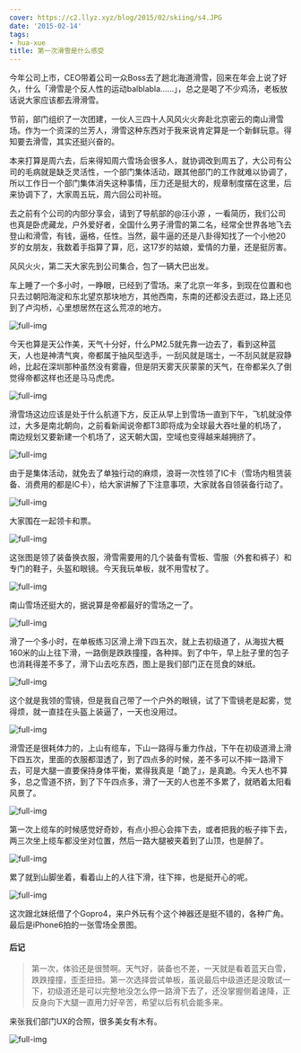 ```yaml
---
cover: https://c2.llyz.xyz/blog/2015/02/skiing/s4.JPG
date: '2015-02-14'
tags:
- hua-xue
title: 第一次滑雪是什么感受
---
```



今年公司上市，CEO带着公司一众Boss去了趟北海道滑雪，回来在年会上说了好久，什么「滑雪是个反人性的运动balblabla……」，总之是喝了不少鸡汤，老板放话说大家应该都去滑滑雪。

节前，部门组织了一次团建，一伙人三四十人风风火火奔赴北京密云的南山滑雪场。作为一个资深的兰芳人，滑雪这种东西对于我来说肯定算是一个新鲜玩意。得知要去滑雪，其实还挺兴奋的。

本来打算是周六去，后来得知周六雪场会很多人，就协调改到周五了，大公司有公司的毛病就是缺乏灵活性，一个部门集体活动，跟其他部门的工作就难以协调了，所以工作日一个部门集体消失这种事情，压力还是挺大的，规章制度摆在这里，后来协调下了，大家周五玩，周六回公司补班。

去之前有个公司的内部分享会，请到了导航部的@汪小源 ，一看简历，我们公司也真是卧虎藏龙，户外爱好者，全国什么男子滑雪的第二名，经常全世界各地飞去登山和滑雪，有钱，逼格，任性。当然，最牛逼的还是八卦得知找了一个小他20岁的女朋友，我数着手指算了算，厄，这17岁的姑娘，爱情的力量，还是挺厉害。

风风火火，第二天大家先到公司集合，包了一辆大巴出发。

车上睡了一个多小时，一睁眼，已经到了雪场。来了北京一年多，到现在位置和也只去过朝阳海淀和东北望京那块地方，其他西南，东南的还都没去逛过，路上还见到了卢沟桥，心里想居然在这么荒凉的地方。

![full-img](https://c2.llyz.xyz/blog/2015/02/skiing/s1.JPG)

今天也算是天公作美，天气十分好，什么PM2.5就先靠一边去了，看到这种蓝天，人也是神清气爽，帝都属于抽风型选手，一刮风就是瑞士，一不刮风就是寂静岭，比起在深圳那种虽然没有雾霾，但是阴天雾天灰蒙蒙的天气，在帝都呆久了倒觉得帝都这样也还是马马虎虎。

![full-img](https://c2.llyz.xyz/blog/2015/02/skiing/s2.JPG)

滑雪场这边应该是处于什么航道下方，反正从早上到雪场一直到下午，飞机就没停过，大多是南北朝向，之前看新闻说帝都T3即将成为全球最大吞吐量的机场了，南边规划又要新建一个机场了，这天朝大国，空域也变得越来越拥挤了。

![full-img](https://c2.llyz.xyz/blog/2015/02/skiing/s3.JPG)

由于是集体活动，就免去了单独行动的麻烦，浪哥一次性领了IC卡（雪场内租赁装备、消费用的都是IC卡），给大家讲解了下注意事项，大家就各自领装备行动了。

![full-img](https://c2.llyz.xyz/blog/2015/02/skiing/s22.JPG)

大家围在一起领卡和票。

![full-img](https://c2.llyz.xyz/blog/2015/02/skiing/s21.JPG)

这张图是领了装备换衣服，滑雪需要用的几个装备有雪板、雪服（外套和裤子）和专门的鞋子，头盔和眼镜。今天我玩单板，就不用雪杖了。

![full-img](https://c2.llyz.xyz/blog/2015/02/skiing/s7.JPG)

南山雪场还挺大的，据说算是帝都最好的雪场之一了。

![full-img](https://c2.llyz.xyz/blog/2015/02/skiing/s5.JPG)

滑了一个多小时，在单板练习区滑上滑下四五次，就上去初级道了，从海拔大概160米的山上往下滑，一路倒是跌跌撞撞，各种摔。到了中午，早上肚子里的包子也消耗得差不多了，滑下山去吃东西，图上是我们部门正在觅食的妹纸。

![full-img](https://c2.llyz.xyz/blog/2015/02/skiing/s4.JPG)

这个就是我领的雪镜，但是我自己带了一个户外的眼镜，试了下雪镜老是起雾，觉得烦，就一直挂在头盔上装逼了，一天也没用过。

![full-img](https://c2.llyz.xyz/blog/2015/02/skiing/s8.JPG)

滑雪还是很耗体力的，上山有缆车，下山一路得与重力作战，下午在初级道滑上滑下四五次，里面的衣服都湿透了，到了四点多的时候，差不多可以不摔一路滑下去，可是大腿一直要保持身体平衡，累得我真是「跪了」，是真跪。今天人也不算多，总之雪道不挤，到了下午四点多，滑了一天的人也差不多累了，就晒着太阳看风景了。

![full-img](https://c2.llyz.xyz/blog/2015/02/skiing/sa3.jpg)

第一次上缆车的时候感觉好奇妙，有点小担心会摔下去，或者把我的板子摔下去，两三次坐上缆车都没坐对位置，然后一路大腿被夹着到了山顶，也是醉了。

![full-img](https://c2.llyz.xyz/blog/2015/02/skiing/sa2.jpg)

累了就到山脚坐着，看着山上的人往下滑，往下摔，也是挺开心的呢。

![full-img](https://c2.llyz.xyz/blog/2015/02/skiing/sa4.jpg)

这次跟北妹纸借了个Gopro4，来户外玩有个这个神器还是挺不错的，各种广角。最后是iPhone6拍的一张雪场全景图。

#### 后记

> 第一次，体验还是很赞啊。天气好，装备也不差，一天就是看着蓝天白雪，跌跌撞撞，歪歪扭扭。第一次选择尝试单板，虽说最后中级道还是没敢试一下，初级道还是可以完整地没怎么停一路滑下去了，还没掌握侧着速降，正反身向下大腿一直用力好辛苦，希望以后有机会能多来。

来张我们部门UX的合照，很多美女有木有。

![full-img](https://c2.llyz.xyz/blog/2015/02/skiing/s0.JPG)
